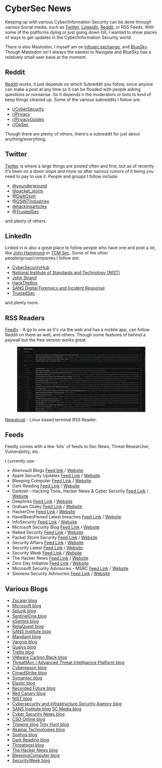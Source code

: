 # CyberSec News

Keeping up with various Cyber/Information Security can be done through various Social media, such as [Twitter](https://twitter.com), [LinkedIn](https://www.linkedin.com/feed/), [Reddit](https://reddit.com), or RSS Feeds. With some of the platforms dying or just going down hill, I wanted to show places of ways to get updates in the Cyber/Information Security world.

There is also Mastodon, I myself am on [infosec.exchange](https://infosec.exchange), and [BlueSky](https://bsky.app/). Though Mastodon isn't always the easiest to Navigate and BlueSky has a relatively small user base at the moment.

## Reddit

[Reddit](https://reddit.com) works, it just depends on which Subreddit you follow, since anyone can make a post at any time so it can be flooded with people asking questions or nonsense. So it depends  n the moderators or bots to kind of keep things cleaned up. Some of the various subreddits I follow are:

* [r/CyberSecurity](https://www.reddit.com/r/cybersecurity/)
* [r/Privacy](https://www.reddit.com/r/privacy/)
* [r/PrivacyGuides](https://www.reddit.com/r/PrivacyGuides/)
* [r/OpSec](https://www.reddit.com/r/opsec/)

Though there are plenty of others, there's a subreddit for just about anything/everything.

## Twitter

[Twitter](https://twitter.com) is where a large things are posted often and first, but as of recently it's been on a down slope and more so after various rumors of it being you need to pay to use it. People and groups I follow include:

* [@vxunderground](https://twitter.com/vxunderground)
* [@packet\_storm](https://twitter.com/packet\_storm)
* [@DailtOsint](https://twitter.com/DailyOsint)
* [@OSINTIndustries](https://twitter.com/OSINTindustries)
* [@hackingarticles](https://twitter.com/hackinarticles)
* [@TrustedSec](https://twitter.com/TrustedSec)

and plenty of others.

## LinkedIn

Linked in is also a great place to follow people who have one and post a lot, like [John Hammond](https://www.linkedin.com/in/johnhammond010/) or [TCM Sec](https://www.linkedin.com/company/tcm-security-inc/?miniCompanyUrn=urn%3Ali%3Afs\_miniCompany%3A35708983\&lipi=urn%3Ali%3Apage%3Ad\_flagship3\_feed%3ByMRWVfx2SOKxiV6TT49zBA%3D%3D). Some of the other people/group/companies I follow are:

* [CyberSecurityHub](https://www.linkedin.com/company/the-cyber-security-hub/?miniCompanyUrn=urn%3Ali%3Afs\_miniCompany%3A15222868\&lipi=urn%3Ali%3Apage%3Ad\_flagship3\_feed%3ByMRWVfx2SOKxiV6TT49zBA%3D%3D)
* [National Institute of Standards and Technology (NIST)](https://www.linkedin.com/company/nist/?miniCompanyUrn=urn%3Ali%3Afs\_miniCompany%3A6357)
* [John Strand](https://www.linkedin.com/in/john-strand-a1b4b62?miniProfileUrn=urn%3Ali%3Afs\_miniProfile%3AACoAAABt-TcBzh4WFmoKbTPfAjY5ad73Y0xx3Ts\&lipi=urn%3Ali%3Apage%3Ad\_flagship3\_feed%3BZddS1o46RxmmssSo7dGmPA%3D%3D)
* [HackTheBox](https://www.linkedin.com/company/hackthebox/?miniCompanyUrn=urn%3Ali%3Afs\_miniCompany%3A13305381\&lipi=urn%3Ali%3Apage%3Ad\_flagship3\_feed%3BZddS1o46RxmmssSo7dGmPA%3D%3D)
* [SANS Digital Forensics and Incident Response](https://www.linkedin.com/showcase/sans-digital-forensics-and-incident-response/)
* [TrustedSec](https://www.linkedin.com/company/trustedsec-llc/)

and plenty more.

## RSS Readers

[Feedly](https://feedly.com) - A go to one as it's via the web and has a mobile app, can follow Reddit on there as well, and others. Though some features of behind a paywall but the free version works great.

<figure><img src="../../.gitbook/assets/image.png" alt=""><figcaption></figcaption></figure>

[Newsboat](https://newsboat.org/) - Linux based terminal RSS Reader.

## Feeds

Feedly comes with a few 'kits' of feeds to Sec News, Threat Researcher, Vulnerability, etc.&#x20;

I currently use:

* Alienvault Blogs [Feed link](http://feeds.feedblitz.com/alienvault-blogs\&x=1) / [Website](https://cybersecurity.att.com/blogs)
* Apple Security Updates [Feed Link](https://advisories.feedly.com/apple/feed.json) / [Website](https://support.apple.com/en-us/HT201222)
* Bleeping Computer [Feed Link](http://www.bleepingcomputer.com/feed/) / [Website](https://www.bleepingcomputer.com/)
* Dark Reading [Feed Link](http://www.darkreading.com/rss/all.xml) / [Website](https://www.darkreading.com/)
* Darknet – Hacking Tools, Hacker News & Cyber Security [Feed Link](http://feeds.feedburner.com/darknethackers) / [Website](https://www.darknet.org.uk/)
* Deeplinks [Feed Link](http://www.eff.org/rss/updates.xml) / [Website](https://www.eff.org/rss/updates.xml)
* Graham Cluley [Feed Link](http://feeds.feedburner.com/GrahamCluleysBlog) / [Website](https://grahamcluley.com/)
* HackerOne [Feed Link](https://hackerone.com/news.rss) / [Website](https://www.hackerone.com/)
* HaveIBeenPwned Latest breaches [Feed Link](http://feeds.feedburner.com/HaveIBeenPwnedLatestBreaches) / [Website](https://haveibeenpwned.com/)
* InfoSecurity [Feed Link](http://www.infosecurity-magazine.com/rss/news/) / [Website](https://www.infosecurity-magazine.com/news/)
* Microsoft Security Blog [Feed Link](http://blogs.technet.com/mmpc/rss.xml) / [Website](https://www.microsoft.com/en-us/security/blog/)
* Naked Security [Feed Link](http://nakedsecurity.sophos.com/feed/) / [Website](https://nakedsecurity.sophos.com/)
* Packet Storm Security [Feed Link](http://packetstormsecurity.org/headlines.xml) / [Website](https://packetstormsecurity.com/)
* Security Affairs [Feed Link](http://securityaffairs.co/wordpress/feed) / [Website](https://securityaffairs.com/)
* Security Latest [Feed Link](https://www.wired.com/feed/category/security/latest/rss) / [Website](https://www.wired.com/)
* Security Week [Feed Link](http://feeds.feedburner.com/Securityweek) / [Website](https://www.securityweek.com/)
* The Hacker News [Feed Link](http://thehackernews.com/feeds/posts/default) / [Website](https://thehackernews.com/)
* Zero Day Initiative [Feed Link](https://www.zerodayinitiative.com/blog/?format=rss) / [Website](https://www.thezdi.com/blog/)
* Microsoft Security Advisories - MSRC [Feed Link](https://advisories.feedly.com/microsoft/feed.json) / [Website](https://msrc.microsoft.com/update-guide/)
* Siemens Security Advisories [Feed Link](https://advisories.feedly.com/siemens/all/feed.json) / [Website](https://new.siemens.com/global/en/products/services/cert.html#Subscriptions)

## Various Blogs

* [Zscaler blog](https://www.zscaler.com/blogs?type=security-research)
* [Microsoft blog](https://www.microsoft.com/en-us/security/blog/topic/threat-intelligence/?sort-by=newest-oldest\&date=any)
* [Splunk blog](https://www.splunk.com/en\_us/blog/security.html?301=/en\_us/category/security)
* [SentinelOne blog](https://it.sentinelone.com/blog/)
* [eSentire blog](https://www.esentire.com/resources/tru-intelligence-center)
* [ReliaQuest blog](https://www.reliaquest.com/blog/)
* [SANS Institute blog](https://www.sans.org/blog/)
* [Mandiant blog](https://www.mandiant.com/resources/blog)
* [Varonis blog](https://www.varonis.com/blog)
* [Qualys blog](https://blog.qualys.com/)
* [Trellix blog](https://www.trellix.com/en-us/advanced-research-center.html)
* [VMware Carbon Black blog](https://www.vmware.com/security/threat-research.html)
* [ThreatMon | Advanced Threat Intelligence Platform blog](https://threatmon.io/blog/)
* [Cybereason blog](https://www.cybereason.com/blog)
* [CrowdStrike blog](https://www.crowdstrike.com/blog/)
* [Symantec blog](https://symantec-enterprise-blogs.security.com/blogs/threat-intelligence)
* [Elastic blog](https://www.elastic.co/blog/)
* [Recorded Future blog](https://www.recordedfuture.com/blog)
* [Red Canary blog](https://redcanary.com/blog/)
* [NIST blog](https://www.nist.gov/blogs/cybersecurity-insights)
* [Cybersecurity and Infrastructure Security Agency blog](https://www.cisa.gov/news-events/cybersecurity-advisories)
* [SANS Institute blog](https://www.sans.org/newsletters/newsbites/) [SC Media blog](https://www.scmagazine.com/security-weekly-blog)
* [Cyber Security News blog](https://cybersecuritynews.com/)
* [CSO Online blog](https://www.csoonline.com/)
* [Tripwire blog](https://www.tripwire.com/state-of-security) [Troy Hunt blog](https://www.troyhunt.com/)
* [Akamai Technologies blog](https://www.akamai.com/blog)
* [Sophos blog](https://nakedsecurity.sophos.com/)
* [Dark Reading blog](https://www.darkreading.com/)
* [Threatpost blog](https://threatpost.com/)
* [The Hacker News blog](https://thehackernews.com/)
* [BleepingComputer blog](https://www.bleepingcomputer.com/)
* [SecurityWeek blog](https://www.securityweek.com/)
